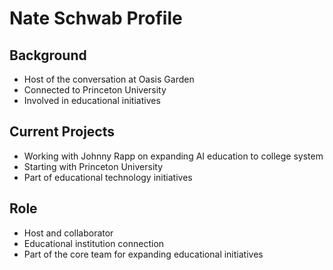 # Nate Schwab Profile

## Background
- Host of the conversation at Oasis Garden
- Connected to Princeton University
- Involved in educational initiatives

## Current Projects
- Working with Johnny Rapp on expanding AI education to college system
- Starting with Princeton University
- Part of educational technology initiatives

## Role
- Host and collaborator
- Educational institution connection
- Part of the core team for expanding educational initiatives 